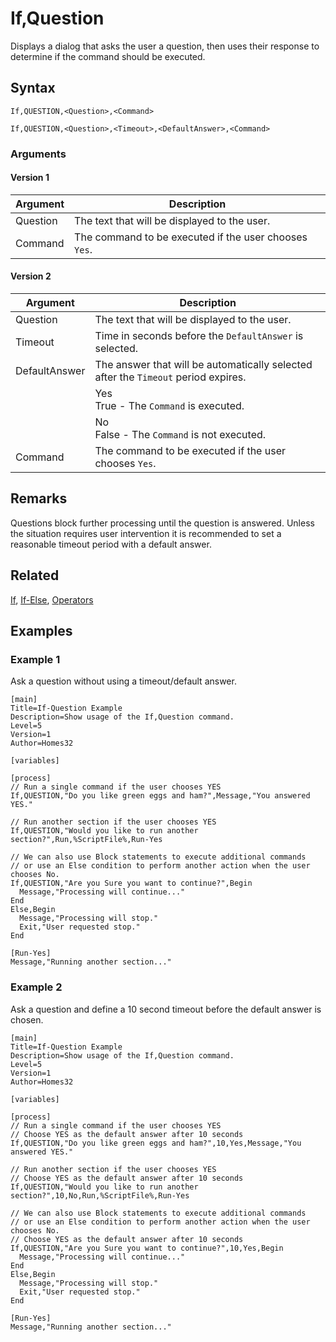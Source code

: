 # If,Question

Displays a dialog that asks the user a question, then uses their response to determine if the command should be executed.

## Syntax

```pebakery
If,QUESTION,<Question>,<Command>
```

```pebakery
If,QUESTION,<Question>,<Timeout>,<DefaultAnswer>,<Command>
```

### Arguments

#### Version 1

| Argument | Description |
| --- | --- |
| Question | The text that will be displayed to the user. |
| Command | The command to be executed if the user chooses `Yes`. |

#### Version 2

| Argument | Description |
| --- | --- |
| Question | The text that will be displayed to the user. |
| Timeout | Time in seconds before the `DefaultAnswer` is selected. |
| DefaultAnswer | The answer that will be automatically selected after the `Timeout` period expires.
|| Yes<br/>True - The `Command` is executed. |
|| No<br/>False - The `Command` is not executed. |
| Command | The command to be executed if the user chooses `Yes`. |

## Remarks

Questions block further processing until the question is answered. Unless the situation requires user intervention it is recommended to set a reasonable timeout period with a default answer.

## Related

[If](./If.md), [If-Else](./If-Else.md), [Operators](./Operators.md)

## Examples

### Example 1

Ask a question without using a timeout/default answer.

```pebakery
[main]
Title=If-Question Example
Description=Show usage of the If,Question command.
Level=5
Version=1
Author=Homes32

[variables]

[process]
// Run a single command if the user chooses YES
If,QUESTION,"Do you like green eggs and ham?",Message,"You answered YES."

// Run another section if the user chooses YES
If,QUESTION,"Would you like to run another section?",Run,%ScriptFile%,Run-Yes

// We can also use Block statements to execute additional commands
// or use an Else condition to perform another action when the user chooses No.
If,QUESTION,"Are you Sure you want to continue?",Begin
  Message,"Processing will continue..."
End
Else,Begin
  Message,"Processing will stop."
  Exit,"User requested stop."
End

[Run-Yes]
Message,"Running another section..."
```

### Example 2

Ask a question and define a 10 second timeout before the default answer is chosen.

```pebakery
[main]
Title=If-Question Example
Description=Show usage of the If,Question command.
Level=5
Version=1
Author=Homes32

[variables]

[process]
// Run a single command if the user chooses YES
// Choose YES as the default answer after 10 seconds
If,QUESTION,"Do you like green eggs and ham?",10,Yes,Message,"You answered YES."

// Run another section if the user chooses YES
// Choose YES as the default answer after 10 seconds
If,QUESTION,"Would you like to run another section?",10,No,Run,%ScriptFile%,Run-Yes

// We can also use Block statements to execute additional commands
// or use an Else condition to perform another action when the user chooses No.
// Choose YES as the default answer after 10 seconds
If,QUESTION,"Are you Sure you want to continue?",10,Yes,Begin
  Message,"Processing will continue..."
End
Else,Begin
  Message,"Processing will stop."
  Exit,"User requested stop."
End

[Run-Yes]
Message,"Running another section..."
```